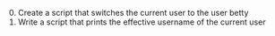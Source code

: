 0) Create a script that switches the current user to the user betty
1) Write a script that prints the effective username of the current user
